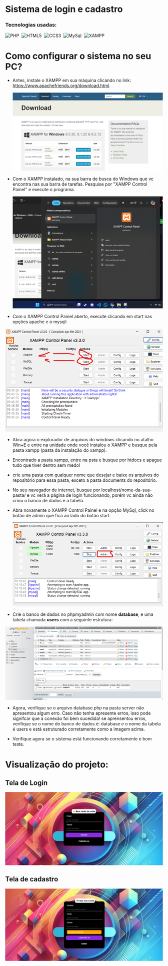 # Sistema de login e cadastro
### Tecnologias usadas:
![PHP](https://img.shields.io/badge/-PHP-0D1117?style=for-the-badge&logo=PHP&labelColor=0D1117&textColor=0D1117)&nbsp;
![HTML5](https://img.shields.io/badge/-HTML5-0D1117?style=for-the-badge&logo=HTML5&labelColor=0D1117&textColor=0D1117)&nbsp;
![CCS3](https://img.shields.io/badge/-CSS3-0D1117?style=for-the-badge&logo=CSS3&labelColor=0D1117&textColor=0D1117)&nbsp;
![MySql](https://img.shields.io/badge/-MysQl-0D1117?style=for-the-badge&logo=MysQl&labelColor=0D1117&textColor=0D1117)&nbsp;
![XAMPP](https://img.shields.io/badge/-XAMPP-0D1117?style=for-the-badge&logo=XAMPP&labelColor=0D1117)&nbsp;

# Como configurar o sistema no seu PC?

- Antes, instale o XAMPP em sua máquina clicando no link: https://www.apachefriends.org/download.html.
  
  ![xampp](https://github.com/Lairton-dev/sistema-login/blob/master/documents/Captura%20de%20tela%202024-06-12%20100924.png?raw=true)

- Com o XAMPP instalado, na sua barra de busca do Windows que vc encontra nas sua barra de tarefas. Pesquise por "XAMPP Control Painel" e execute o programa.

  ![xampp](https://github.com/Lairton-dev/sistema-login/blob/master/documents/Captura%20de%20tela%202024-06-12%20101523.png?raw=true)

- Com o XAMPP Control Painel aberto, execute clicando em start nas opções apache e o mysql:

![Xampp](https://github.com/Lairton-dev/sistema-login/blob/master/documents/Captura%20de%20tela%202024-06-12%20094639.png?raw=true)

- Abra agora o explorador de arquivos do windows clicando no atalho Win+E e entre na unidade onde você instalou o XAMPP e busque pela pasta xampp (pasta da instalação do xampp).
  
- Encontrado a pasta xampp, entre na psta e busque por htdocs e apague tudo que tiver dentro sem medo!
  
- crie uma pasta com qualquer nome que desejar e baixe os arquivos do repositório para essa pasta, exceto a pasta documents do repositório.

- No seu navegador de internet, busque por localhost/nome-da-sua-pasta/ e vc verá a página de login funcionando, porém vc ainda não criou o banco de dados e a tabela.

- Abra novamente o XAMPP Control Painel e na opção MySql, click no botão de admin que fica ao lado do botão start.

  ![xampp](https://github.com/Lairton-dev/sistema-login/blob/master/documents/Captura%20de%20tela%202024-06-12%20101907.png?raw=true)

- Crie o banco de dados no phpmyadmin com nome **database**, e uma tabela chamada **users** com a seguinte estrutura:

![phpmyadmin](https://github.com/Lairton-dev/sistema-login/blob/master/documents/phpmyadmin.png?raw=true)

- Agora, verifique se o arquivo database.php na pasta server não apresentou algum erro. Caso não tenha apresente erros, isso pode signifcar que a conexão foi bem sucedida! se aprensentou erros, verifique se o nome do banco de dados é: database e o nome da tabela é users e está estruturado corretamente como a imagem acima.

- Verifique agora se o sistema está funcionando corretamente e bom teste.

# Visualização do projeto:

## Tela de Login
![Login](https://github.com/Lairton-dev/sistema-login/blob/master/documents/tela-login.png?raw=true)

## Tela de cadastro
![Cadastro](https://github.com/Lairton-dev/sistema-login/blob/master/documents/tela-cadastro.png?raw=true)


